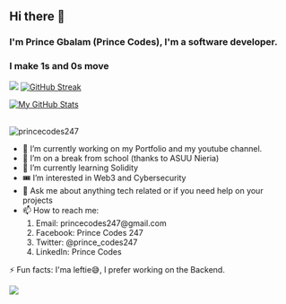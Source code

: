 ## Hi there 👋
### I'm Prince Gbalam (Prince Codes), I'm a software developer. 
### I make 1s and 0s move
![](https://hit.yhype.me/github/profile?user_id=70610428)
[![GitHub Streak](https://github-readme-streak-stats.herokuapp.com?user=princecodes247&theme=dark&date_format=M%20j%5B%2C%20Y%5D)](https://git.io/streak-stats)

[![My GitHub Stats](https://github-readme-stats.vercel.app/api/?username=princecodes247&count_private=true&theme=tokyonight&showicons=true)]()
<br/>
<br/>
<p align="left"> <img src="https://komarev.com/ghpvc/?username=princecodes247&label=Profile%20views&color=0e75b6&style=flat" alt="princecodes247" /> </p>
<ul>
  <li>🔭 I’m currently working on my Portfolio and my youtube channel.</li>
  <li>📖 I’m on a break from school (thanks to ASUU Nieria)</li>
  <li>🌱 I’m currently learning Solidity</li>
  <li>🎟 I’m interested in Web3 and Cybersecurity</li>
  <li>💬 Ask me about anything tech related or if you need help on your projects</li>
  <li>
    📫 How to reach me: 
    <ol>
      <li>Email: princecodes247@gmail.com</li>
      <li>Facebook: Prince Codes 247</li>
      <li>Twitter: @prince_codes247</li>
      <li>LinkedIn: Prince Codes</li>
    </ol>
  </li>
</ul>

⚡ Fun facts: I'ma leftie😅, I prefer working on the Backend.

<p><img src="https://github-readme-stats.vercel.app/api/top-langs/?username=princecodes247&langs_count=8&theme=tokyonight"/></p>

